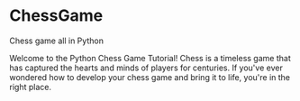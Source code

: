 # ChessGame
Chess game all in  Python 

Welcome to the Python Chess Game Tutorial! Chess is a timeless game that has captured the hearts and minds of players for centuries. If you've ever wondered how to develop your chess game and bring it to life, you're in the right place. 
